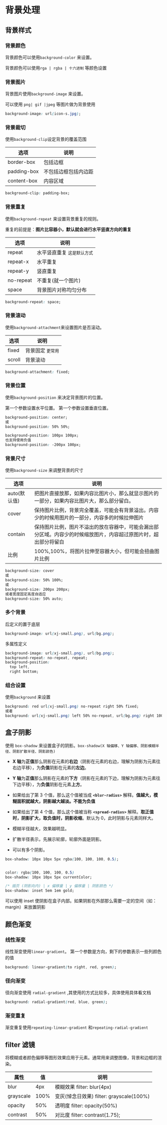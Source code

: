 # 背景处理

## 背景样式

### 背景颜色

背景颜色可以使用`background-color` 来设置。

背景颜色可以使用`rga | rgba | 十六进制` 等颜色设置

### 背景图片

背景图片使用`background-image` 来设置。

可以使用 `png| gif |jpeg` 等图片做为背景使用

```css
background-image: url(icon-s.jpg);
```

### 背景裁切

使用`background-clip`设定背景的覆盖范围

| 选项        | 说明                 |
| ----------- | -------------------- |
| border-box  | 包括边框             |
| padding-box | 不包括边框包括内边距 |
| content-box | 内容区域             |

```css
background-clip: padding-box;
```

### 背景重复

使用`background-repeat` 来设置背景重复的规则。

重复的前提是：**图片比容器小，默认就会进行水平竖直方向的重复**

| 选项      | 说明                                     |
| --------- | ---------------------------------------- |
| repeat    | 水平竖直重复 <small>这是默认方式</small> |
| repeat-x  | 水平重复                                 |
| repeat-y  | 竖直重复                                 |
| no-repeat | 不重复(就一个图片)                       |
| space     | 背景图片对称均匀分布                     |

```css
background-repeat: space;
```

### 背景滚动

使用`background-attachment`来设置图片是否滚动。

| 选项   | 说明                           |
| ------ | ------------------------------ |
| fixed  | 背景固定 <small>更常用</small> |
| scroll | 背景滚动                       |

```css
background-attachment: fixed;
```

### 背景位置

使用`background-position` 来决定背景图片的位置。

第一个参数设置水平位置。
第一个参数设置垂直位置。

```css
background-position: center;
或
background-position: 50% 50%;

background-position: 100px 100px;
也支持使用负值
background-position: -200px 100px;
```

### 背景尺寸

使用`background-size` 来调整背景的尺寸

| 选项         | 说明                                                                                                             |
| ------------ | ---------------------------------------------------------------------------------------------------------------- |
| auto(默认值) | 把图片直接放那，如果内容比图片小，那么就显示图片的一部分，如果内容比图片大，那么部分留白。                       |
| cover        | 保持图片比例，背景完全覆盖，可能会有背景溢出。内容少的时候用图片的一部分，内容多的时候拉伸图片                   |
| contain      | 保持图片比例，图片不溢出的放在容器中，可能会漏出部分区域。内容少的时候缩放图片，内容超过原图片时，超出部分将留白 |
| 比例         | 100%,100%，将图片拉伸至容器大小，但可能会扭曲图片比例                                                            |

```css
background-size: cover
或
background-size: 50% 100%;
或
background-size: 200px 200px;
或者宽度固定高度自适应
background-size: 50% auto;
```

### 多个背景

后定义的置于底层

```css
background-image: url(xj-small.png), url(bg.png);
```

多属性定义

```css
background-image: url(xj-small.png), url(bg.png);
background-repeat: no-repeat, repeat;
background-position:
  top left,
  right bottom;
```

### 组合设置

使用`background` 来设置

```css
background: red url(xj-small.png) no-repeat right 50% fixed;
或者
background: url(xj-small.png) left 50% no-repeat, url(bg.png) right 100% no-repeat red;
```

## 盒子阴影

使用 `box-shadow` 来设置盒子的阴影。`box-shadow(X 轴偏移、Y 轴偏移、阴影模糊半径、阴影扩散半径、阴影颜色)`

- **X 轴**为**正值**那么阴影在元素的**右边**（阴影在元素的右边，理解为阴影为元素往右边平移），为**负值**阴影在元素的**左边**。
- **Y 轴**为**正值**那么阴影在元素的**下方**（阴影在元素的下边，理解为阴影为元素往下边平移），为**负值**阴影在元素**上方**。
- 如果给出了第 3 个值，那么这个值被当成 **`<blur-radius>`** 解释。**值越大，模糊面积就越大，阴影越大越淡。不能为负值**
- 如果给出了第 4 个值，那么这个值被当称 **`<spread-radius>`** 解释。**取正值时，阴影扩大，取负值时，阴影收缩**。默认为 0，此时阴影与元素同样大。

- 模糊半径越大，效果越明显。
- 扩散半径表示，先展示轮廓，轮廓外面是阴影。
- 可以有多个阴影。

```css
box-shadow: 10px 10px 5px rgba(100, 100, 100, 0.5);


color: rgba(100, 100, 100, 0.5)
box-shadow: 10px 10px 5px currentColor;

/* 插页 (阴影向内) | x 偏移量 | y 偏移量 | 阴影颜色 */
box-shadow: inset 5em 1em gold;
```

可以使用 inset 使阴影在盒子内部。如果阴影在外部那么需要一定的空间（如：margin）来放置阴影

## 颜色渐变

### 线性渐变

线性渐变使用`linear-gradient`。
第一个参数是方向，剩下的参数表示一些列颜色的值

```css
background: linear-gradient(to right, red, green);
```

### 径向渐变

径向渐变使用 `radial-gradient` ,其使用的方式比较多，具体使用具体看文档

```css
background: radial-gradient(red, blue, green);
```

### 渐变重复

渐变重复使用`repeating-linear-gradient` 和`repeating-radial-gradient`

## filter 滤镜

将模糊或者颜色偏移等图形效果应用于元素。通常用来调整图像，背景和边框的渲染。

| 属性      | 值   | 说明                                     |
| --------- | ---- | ---------------------------------------- |
| blur      | 4px  | 模糊效果 filter: blur(4px)               |
| grayscale | 100% | 变灰(悼念日效果) filter: grayscale(100%) |
| opacity   | 50%  | 透明度 filter: opacity(50%)              |
| contrast  | 50%  | 对比度 filter: contrast(1.75);           |
